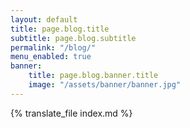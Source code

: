 ```yaml
---
layout: default
title: page.blog.title
subtitle: page.blog.subtitle
permalink: "/blog/"
menu_enabled: true
banner:
    title: page.blog.banner.title
    image: "/assets/banner/banner.jpg"
---
```


{% translate_file index.md %}